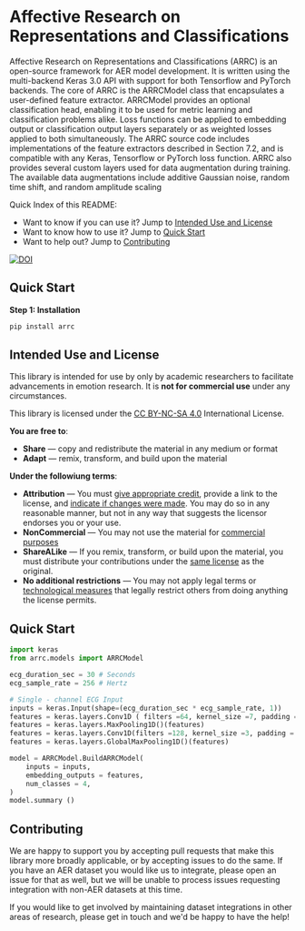 # Affective Research on Representations and Classifications
Affective Research on Representations and Classifications (ARRC) is an open-source
framework for AER model development. It is written using the multi-backend Keras 3.0
API with support for both Tensorflow and PyTorch backends. The core of
ARRC is the ARRCModel class that encapsulates a user-defined feature extractor. ARRCModel
provides an optional classification head, enabling it to be used for metric learning and classification problems alike. Loss functions can be applied to embedding output or classification
output layers separately or as weighted losses applied to both simultaneously. The ARRC
source code includes implementations of the feature extractors described in Section
7.2, and is compatible with any Keras, Tensorflow or PyTorch loss function.
ARRC also provides several custom layers used for data augmentation during training.
The available data augmentations include additive Gaussian noise, random time shift, and
random amplitude scaling

Quick Index of this README:
- Want to know if you can use it? Jump to [Intended Use and License](#license)
- Want to know how to use it? Jump to [Quick Start](#quickstart)
- Want to help out? Jump to [Contributing](#contributing)

[![DOI](https://zenodo.org/badge/952034297.svg)](https://doi.org/10.5281/zenodo.15148152)


## Quick Start
__Step 1: Installation__

```bash
pip install arrc
```

## Intended Use and License
<a name="license"></a>
This library is intended for use by only by academic researchers to facilitate advancements in emotion research. It is 
__not for commercial use__ under any circumstances.

This library is licensed under the [CC BY-NC-SA 4.0](https://creativecommons.org/licenses/by-nc-sa/4.0/deed.en) 
International License. 

__You are free to__:
* __Share__ — copy and redistribute the material in any medium or format 
* __Adapt__ — remix, transform, and build upon the material

__Under the followiung terms__:
* __Attribution__ — You must [give appropriate credit](https://creativecommons.org/licenses/by-nc-sa/4.0/deed.en#ref-appropriate-credit), provide a link to the license, and [indicate if changes were made](https://creativecommons.org/licenses/by-nc-sa/4.0/deed.en#ref-indicate-changes). You may do so in any reasonable manner, but not in any way that suggests the licensor endorses you or your use.
* __NonCommercial__ — You may not use the material for [commercial purposes](https://creativecommons.org/licenses/by-nc-sa/4.0/deed.en#ref-commercial-purposes)
* __ShareALike__ — If you remix, transform, or build upon the material, you must distribute your contributions under the [same license](https://creativecommons.org/licenses/by-nc-sa/4.0/deed.en#ref-same-license) as the original.
* __No additional restrictions__ — You may not apply legal terms or [technological measures](https://creativecommons.org/licenses/by-nc-sa/4.0/deed.en#ref-technological-measures) that legally restrict others from doing anything the license permits.

## Quick Start 
<a name="quickstart"></a>

```python
import keras
from arrc.models import ARRCModel

ecg_duration_sec = 30 # Seconds
ecg_sample_rate = 256 # Hertz

# Single - channel ECG Input
inputs = keras.Input(shape=(ecg_duration_sec * ecg_sample_rate, 1))
features = keras.layers.Conv1D ( filters =64, kernel_size =7, padding = "same" )(inputs)
features = keras.layers.MaxPooling1D()(features)
features = keras.layers.Conv1D(filters =128, kernel_size =3, padding = "same", activation = 'relu')(features)
features = keras.layers.GlobalMaxPooling1D()(features)

model = ARRCModel.BuildARRCModel(
    inputs = inputs, 
    embedding_outputs = features, 
    num_classes = 4, 
)
model.summary ()
```


## Contributing <a name="contributing"></a>
We are happy to support you by accepting pull requests that make this library more broadly applicable, or by accepting
issues to do the same. If you have an AER dataset you would like us to integrate, please open an issue for that as well, 
but we will be unable to process issues requesting integration with non-AER datasets at this time.

If you would like to get involved by maintaining dataset integrations in other areas of research, please get in touch 
and we'd be happy to have the help!
